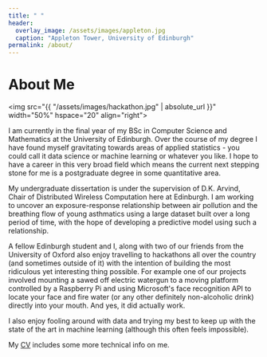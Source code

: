 ```yaml
---
title: " "
header:
  overlay_image: /assets/images/appleton.jpg
  caption: "Appleton Tower, University of Edinburgh"
permalink: /about/
---
```


# About Me

<img src="{{ "/assets/images/hackathon.jpg" | absolute_url }}"
width="50%" hspace="20" align="right">
  
I am currently in the final year of my BSc in Computer Science and Mathematics at the University of Edinburgh. Over the course of my degree I have found myself gravitating towards areas of applied statistics - you could call it data science or machine learning or whatever you like. I hope to have a career in this very broad field which means the current next stepping stone for me is a postgraduate degree in some quantitative area.

My undergraduate dissertation is under the supervision of D.K. Arvind, Chair of Distributed Wireless Computation here at Edinburgh. I am working to uncover an exposure-response relationship between air pollution and the breathing flow of young asthmatics using a large dataset built over a long period of time, with the hope of developing a predictive model using such a relationship.

A fellow Edinburgh student and I, along with two of our friends from the University of Oxford also enjoy travelling to hackathons all over the country (and sometimes outside of it) with the intention of building the most ridiculous yet interesting thing possible. For example one of our projects involved mounting a sawed off electric watergun to a moving platform controlled by a Raspberry Pi and using Microsoft's face recognition API to locate your face and fire water (or any other definitely non-alcoholic drink) directly into your mouth. And yes, it did actually work.

I also enjoy fooling around with data and trying my best to keep up with the state of the art in machine learning (although this often feels impossible).

My [CV][1] includes some more technical info on me.


[1]: /assets/docs/CV.pdf
